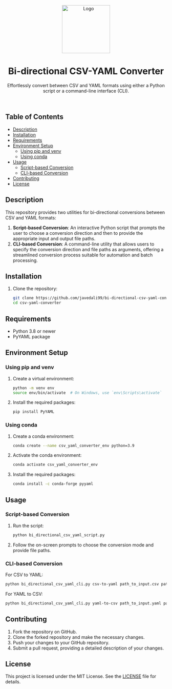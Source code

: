 
<p align="center"><img alt="Logo" src="https://github.com/javedali99/csv-to-yaml-converter/assets/15319503/1b707dad-d76d-4b7c-939b-c4b1a03f9ae4" width=150px></a></p>

<h1 align="center">Bi-directional CSV-YAML Converter</h1>

<p align="center">
Effortlessly convert between CSV and YAML formats using either a Python script or a command-line interface (CLI).

</p>

<br>

## Table of Contents

- [Description](#description)
- [Installation](#installation)
- [Requirements](#requirements)
- [Environment Setup](#environment-setup)
  - [Using pip and venv](#using-pip-and-venv)
  - [Using conda](#using-conda)
- [Usage](#usage)
  - [Script-based Conversion](#script-based-conversion)
  - [CLI-based Conversion](#cli-based-conversion)
- [Contributing](#contributing)
- [License](#license)

## Description

This repository provides two utilities for bi-directional conversions between CSV and YAML formats:

1. **Script-based Conversion**: An interactive Python script that prompts the user to choose a conversion direction and then to provide the appropriate input and output file paths.
2. **CLI-based Conversion**: A command-line utility that allows users to specify the conversion direction and file paths as arguments, offering a streamlined conversion process suitable for automation and batch processing.

## Installation

1. Clone the repository:
   ```bash
   git clone https://github.com/javedali99/bi-directional-csv-yaml-converter.git
   cd csv-yaml-converter
   ```
## Requirements

- Python 3.8 or newer
- PyYAML package

  
## Environment Setup

### Using pip and venv

1. Create a virtual environment:
   ```bash
   python -m venv env
   source env/bin/activate  # On Windows, use `env\Scripts\activate`
   ```

2. Install the required packages:
   ```bash
   pip install PyYAML
   ```

### Using conda

1. Create a conda environment:
   ```bash
   conda create --name csv_yaml_converter_env python=3.9
   ```

2. Activate the conda environment:
   ```bash
   conda activate csv_yaml_converter_env
   ```

3. Install the required packages:
   ```bash
   conda install -c conda-forge pyyaml
   ```

## Usage

### Script-based Conversion

1. Run the script:
   ```bash
   python bi_directional_csv_yaml_script.py
   ```
2. Follow the on-screen prompts to choose the conversion mode and provide file paths.

### CLI-based Conversion

For CSV to YAML:
```bash
python bi_directional_csv_yaml_cli.py csv-to-yaml path_to_input.csv path_to_output.yaml
```

For YAML to CSV:
```bash
python bi_directional_csv_yaml_cli.py yaml-to-csv path_to_input.yaml path_to_output.csv
```


## Contributing

1. Fork the repository on GitHub.
2. Clone the forked repository and make the necessary changes.
3. Push your changes to your GitHub repository.
4. Submit a pull request, providing a detailed description of your changes.

## License

This project is licensed under the MIT License. See the [LICENSE](LICENSE) file for details.

